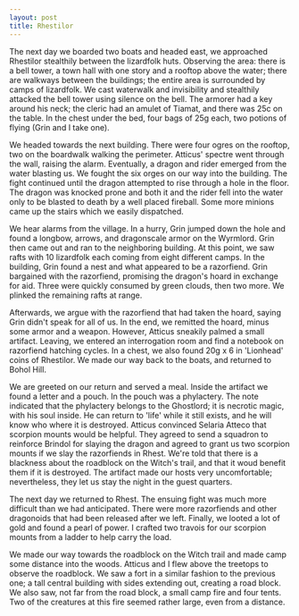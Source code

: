 ```yaml
---
layout: post
title: Rhestilor
---
```

The next day we boarded two boats and headed east, we approached Rhestilor stealthily between the lizardfolk huts. Observing the area: there is a bell tower, a town hall with one story and a rooftop above the water; there are walkways between the buildings; the entire area is surrounded by camps of lizardfolk. We cast waterwalk and invisibility and stealthily attacked the bell tower using silence on the bell. The armorer had a key around his neck; the cleric had an amulet of Tiamat, and there was 25c on the table. In the chest under the bed, four bags of 25g each, two potions of flying (Grin and I take one).

We headed towards the next building. There were four ogres on the rooftop, two on the boardwalk walking the perimeter. Atticus' spectre went through the wall, raising the alarm. Eventually, a dragon and rider emerged from the water blasting us. We fought the six orges on our way into the building. The fight continued until the dragon attempted to rise through a hole in the floor. The dragon was knocked prone and both it and the rider fell into the water only to be blasted to death by a well placed fireball. Some more minions came up the stairs which we easily dispatched.

We hear alarms from the village. In a hurry, Grin jumped down the hole and found a longbow, arrows, and dragonscale armor on the Wyrmlord. Grin then came out and ran to the neighboring building. At this point, we saw rafts with 10 lizardfolk each coming from eight different camps. In the building, Grin found a nest and what appeared to be a razorfiend. Grin bargained with the razorfiend, promising the dragon's hoard in exchange for aid. Three were quickly consumed by green clouds, then two more. We plinked the remaining rafts at range.

Afterwards, we argue with the razorfiend that had taken the hoard, saying Grin didn't speak for all of us. In the end, we remitted the hoard, minus some armor and a weapon. However, Atticus sneakily palmed a small artifact. Leaving, we entered an interrogation room and find a notebook on razorfiend hatching cycles. In a chest, we also found 20g x 6 in 'Lionhead' coins of Rhestilor. We made our way back to the boats, and returned to Bohol Hill.

We are greeted on our return and served a meal. Inside the artifact we found a letter and a pouch. In the pouch was a phylactery. The note indicated that the phylactery belongs to the Ghostlord; it is necrotic magic, with his soul inside. He can return to 'life' while it still exists, and he will know who where it is destroyed. Atticus convinced Selaria Atteco that scorpion mounts would be helpful. They agreed to send a squadron to reinforce Brindol for slaying the dragon and agreed to grant us two scorpion mounts if we slay the razorfiends in Rhest. We're told that there is a blackness about the roadblock on the Witch's trail, and that it woud benefit them if it is destroyed. The artifact made our hosts very uncomfortable; nevertheless, they let us stay the night in the guest quarters.

The next day we returned to Rhest. The ensuing fight was much more difficult than we had anticipated. There were more razorfiends and other dragonoids that had been released after we left. Finally, we looted a lot of gold and found a pearl of power. I crafted two travois for our scorpion mounts from a ladder to help carry the load.

We made our way towards the roadblock on the Witch trail and made camp some distance into the woods. Atticus and I flew above the treetops to observe the roadblock. We saw a fort in a similar fashion to the previous one; a tall central building with sides extending out, creating a road block. We also saw, not far from the road block, a small camp fire and four tents. Two of the creatures at this fire seemed rather large, even from a distance.

